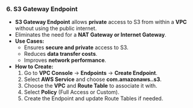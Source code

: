 ### 6. S3 Gateway Endpoint
- **S3 Gateway Endpoint** allows **private** access to S3 from within a **VPC** without using the public internet.
- Eliminates the need for a **NAT Gateway or Internet Gateway**.
- **Use Cases:**
  - Ensures **secure and private** access to S3.
  - Reduces **data transfer costs**.
  - Improves **network performance**.
- **How to Create:**
  1. Go to **VPC Console** → **Endpoints** → **Create Endpoint**.
  2. Select **AWS Service** and choose **com.amazonaws.<region>.s3**.
  3. Choose the **VPC** and **Route Table** to associate it with.
  4. Select **Policy** (Full Access or Custom).
  5. Create the Endpoint and update Route Tables if needed.